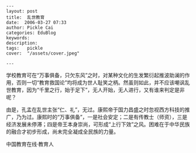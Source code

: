 
    ---
    layout: post  
    title:  乱世教育  
    date:  2006-03-27 07:33  
    author: Pickle Cai  
    categories: EduBlog  
    keywords: 
    description:   
    tags:	pickle   
    cover:  "/assets/cover.jpeg"  

    ---  
    
学校教育可在“万事俱备，只欠东风”之时，对某种文化的生发繁衍起推波助澜的作用，否则一切“教育救国论”均将成为世人耻笑之柄。然虽则如此，并不应该嘲讽乱世教育，因为“千里之行，始于足下”，无人开始，无人进行，又有谁来判定是非呢？



由是，孔孟在乱世主张“仁、礼”，无过。康熙帝于国力昌盛之时忽视西方科技的推广，乃为过。康熙时的“万事俱备”，一是社会安定；二是有传教士（师资），三是经济发展未停滞；四是帝王本身崇尚，可形成“上行下效”之风。困难在于中华民族的融合才初步形成，尚未完全凝成全民族的力量。

		

		    
 中国教育在线·教育人

